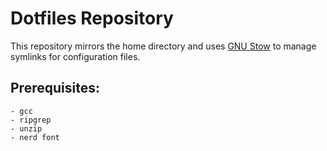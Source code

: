 # Dotfiles Repository

This repository mirrors the home directory and uses [GNU Stow](https://www.gnu.org/software/stow/) to manage symlinks for configuration files.

## Prerequisites:
    - gcc
    - ripgrep
    - unzip
    - nerd font

